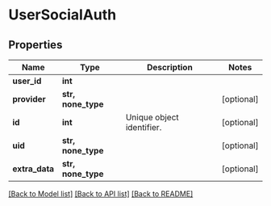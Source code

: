 # UserSocialAuth

## Properties
Name | Type | Description | Notes
------------ | ------------- | ------------- | -------------
**user_id** | **int** |  | 
**provider** | **str, none_type** |  | [optional] 
**id** | **int** | Unique object identifier. | [optional] 
**uid** | **str, none_type** |  | [optional] 
**extra_data** | **str, none_type** |  | [optional] 

[[Back to Model list]](../README.md#documentation-for-models) [[Back to API list]](../README.md#documentation-for-api-endpoints) [[Back to README]](../README.md)


